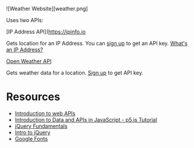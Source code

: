 ![Weather Website][weather.png]

Uses two APIs:

[IP Address API](https://ipinfo.io

Gets location for an IP Address. You can [sign up](https://ipinfo.io/signup) to get an API key.
[What's an IP Address?](https://www.dailydot.com/debug/what-is-an-ip-address/)


[Open Weather API](https://openweathermap.org/api)

Gets weather data for a location. [Sign up](https://openweathermap.org/appid) to get API key.

# Resources

- [Introduction to web APIs](https://developer.mozilla.org/en-US/docs/Learn/JavaScript/Client-side_web_APIs/Introduction)
- [Introduction to Data and APIs in JavaScript - p5.js Tutorial](https://www.youtube.com/watch?v=rJaXOFfwGVw)
- [jQuery Fundamentals](http://jqfundamentals.com/)
- [Intro to jQuery](https://www.digitalocean.com/community/tutorials/an-introduction-to-jquery)
- [Google Fonts](https://developers.google.com/fonts/)
